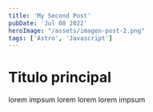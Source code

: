 ```yaml
---
title: 'My Second Post'
pubDate: 'Jul 08 2022'
heroImage: "/assets/imagen-post-2.png"
tags: ['Astro', 'Javascript']
---
```


# Titulo principal

lorem impsum lorem lorem lorem impsum